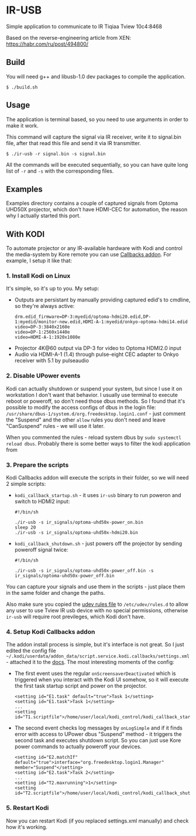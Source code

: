 # IR-USB

Simple application to communicate to IR Tiqiaa Tview 10c4:8468

Based on the reverse-engineering article from XEN: https://habr.com/ru/post/494800/

## Build

You will need g++ and libusb-1.0 dev packages to compile the application.
```
$ ./build.sh
```

## Usage

The application is terminal based, so you need to use arguments in order to make it work.

This command will capture the signal via IR receiver, write it to signal.bin file, after that read
this file and send it via IR transmitter.
```
$ ./ir-usb -r signal.bin -s signal.bin
```

All the commands will be executed sequentially, so you can have quite long list of `-r` and `-s`
with the corresponding files.

## Examples

Examples directory contains a couple of captured signals from Optoma UHD50X projector, which don't
have HDMI-CEC for automation, the reason why I actually started this port.

## With KODI

To automate projector or any IR-available hardware with Kodi and control the media-system by Kore
remote you can use [Callbacks addon](https://kodi.wiki/view/Add-on:Kodi_Callbacks). For example, I
setup it like that:

### 1. Install Kodi on Linux

It's simple, so it's up to you. My setup:
* Outputs are persistant by manually providing captured edid's to cmdline, so they're always
active:
   ```
   drm.edid_firmware=DP-3:myedid/optoma-hdmi20.edid,DP-1:myedid/monitor-new.edid,HDMI-A-1:myedid/onkyo-optoma-hdmi14.edid
   video=DP-3:3840x2160e
   video=DP-1:2560x1440e
   video=HDMI-A-1:1920x1080e
   ```
* Projector 4K@60 output via DP-3 for video to Optoma HDMI2.0 input
* Audio via HDMI-A-1 (1.4) through pulse-eight CEC adapter to Onkyo receiver with 5.1 by pulseaudio

### 2. Disable UPower events

Kodi can actually shutdown or suspend your system, but since I use it on workstation I don't want
that behavior. I usually use terminal to execute reboot or poweroff, so don't need those dbus
methods. So I found that it's possible to modify the access configs of dbus in the login file:
`/usr/share/dbus-1/system.d/org.freedesktop.login1.conf` - just comment the "Suspend" and the other
`allow` rules you don't need and leave "CanSuspend" rules - we will use it later.

When you commented the rules - reload system dbus by `sudo systemctl reload dbus`. Probably there
is some better ways to filter the kodi application from 

### 3. Prepare the scripts

Kodi Callbacks addon will execute the scripts in their folder, so we will need 2 simple scripts:
* `kodi_callback_startup.sh` - it uses `ir-usb` binary to run poweron and switch to HDMI2 input:
   ```
   #!/bin/sh

   ./ir-usb -s ir_signals/optoma-uhd50x-power_on.bin
   sleep 20
   ./ir-usb -s ir_signals/optoma-uhd50x-hdmi20.bin
   ```
* `kodi_callback_shutdown.sh` - just powers off the projector by sending poweroff signal twice:
   ```
   #!/bin/sh

   ./ir-usb -s ir_signals/optoma-uhd50x-power_off.bin -s ir_signals/optoma-uhd50x-power_off.bin
   ```

You can capture your signals and use them in the scripts - just place them in the same folder and
change the paths.

Also make sure you copied the [udev rules file](doc/99-usb-ir-tview.rules) to `/etc/udev/rules.d` to
allow any user to use Tview IR usb device with no special permissions, otherwise `ir-usb` will
require root previleges, which Kodi don't have.

### 4. Setup Kodi Callbacks addon

The addon install process is simple, but it's interface is not great. So I just edited the config
file `~/.kodi/userdata/addon_data/script.service.kodi.callbacks/settings.xml` - attached it to the
[docs](docs/settings.xml). The most interesting moments of the config:
* The first event uses the regular `onScreensaverDeactivated` which is triggered when you interact
with the Kodi UI somehow, so it will execute the first task startup script and power on the
projector.
   ```
   <setting id="E1.task" default="true">Task 1</setting>
   <setting id="E1.task">Task 1</setting>
   ...
   <setting id="T1.scriptfile">/home/user/local/kodi_control/kodi_callback_startup.sh</setting>
   ```
* The second event checks log messages by `onLogSimple` and if it finds error with access to UPower
dbus "Suspend" method - it triggers the second task and executes shutdown script. So you can just
use Kore power commands to actually poweroff your devices.
   ```
   <setting id="E2.matchIf" default="true">interface="org.freedesktop.login1.Manager" member="Suspend"</setting>
   <setting id="E2.task">Task 2</setting>
   ...
   <setting id="T2.maxrunning">1</setting>
   <setting id="T2.scriptfile">/home/user/local/kodi_control/kodi_callback_shutdown.sh</setting>
   ```

### 5. Restart Kodi

Now you can restart Kodi (if you replaced settings.xml manually) and check how it's working.
